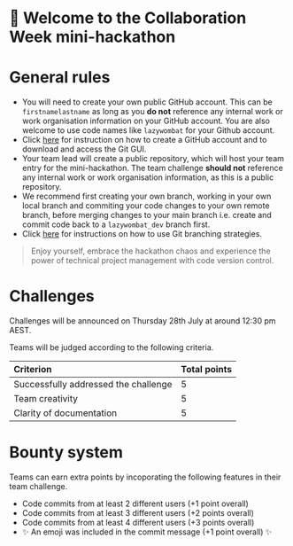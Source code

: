 # 👋 Welcome to the Collaboration Week mini-hackathon  

# General rules  
+ You will need to create your own public GitHub account. This can be `firstnamelastname` as long as you **do not** reference any internal work or work organisation information on your GitHub account. You are also welcome to use code names like `lazywombat` for your Github account.  
+ Click [here]() for instruction on how to create a GitHub account and to download and access the Git GUI.       
+ Your team lead will create a public repository, which will host your team entry for the mini-hackathon. The team challenge **should not** reference any internal work or work organisation information, as this is a public repository.   
+ We recommend first creating your own branch, working in your own local branch and commiting your code changes to your own remote branch, before merging changes to your main branch i.e. create and commit code back to a `lazywombat_dev` branch first.  
+ Click [here]() for instructions on how to use Git branching strategies.      

> Enjoy yourself, embrace the hackathon chaos and experience the power of technical project management with code version control.   

# Challenges   
Challenges will be announced on Thursday 28th July at around 12:30 pm AEST.   

Teams will be judged according to the following criteria.  

|Criterion | Total points |
|:---------|:-------------|
| Successfully addressed the challenge | 5 | 
| Team creativity | 5 |  
| Clarity of documentation | 5 |

# Bounty system  
Teams can earn extra points by incoporating the following features in their team challenge. 
+ Code commits from at least 2 different users (+1 point overall)  
+ Code commits from at least 3 different users (+2 points overall)   
+ Code commits from at least 4 different users (+3 points overall)     
+ :sparkles: An emoji was included in the commit message (+1 point overall) :sparkles:   
